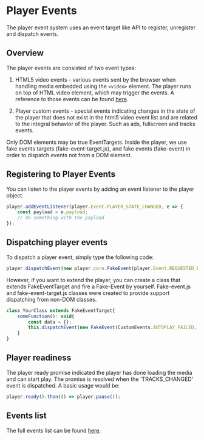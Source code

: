 # Player Events
The player event system uses an event target like API to register, unregister and dispatch events.

## Overview

The player events are consisted of two event types:

 1. HTML5 video events - various events sent by the browser when handling media embedded using the `<video>` element. The player runs on top of HTML video element, which may trigger the events. A reference to those events can be found [here](https://developer.mozilla.org/en-US/docs/Web/Guide/Events/Media_events).

 2. Player custom events - special events indicating changes in the state of the player that does not exist in the html5 video event list and are related to the integral behavior of the player. Such as ads, fullscreen and tracks events.

Only DOM elements may be true EventTargets. Inside the player, we use fake events targets (fake-event-target.js), and fake events (fake-event) in order to dispatch events not from a DOM element.

## Registering to Player Events

You can listen to the player events by adding an event listener to the player object.

```javascript
player.addEventListener(player.Event.PLAYER_STATE_CHANGED, e => {
    const payload = e.payload;
	// do something with the payload
});
```

## Dispatching player events

To dispatch a player event, simply type the following code:
```javascript
player.dispatchEvent(new player.core.FakeEvent(player.Event.REQUESTED_ENTER_FULLSCREEN, optionalData));
```

However, if you want to extend the player, you can create a class that extends FakeEventTarget and fire a Fake-Event by yourself. Fake-event.js and fake-event-target.js classes were created to provide support dispatching from non-DOM classes.

```javascript
class YourClass extends FakeEventTarget{
	someFunction(): void{
		const data = {};
		this.dispatchEvent(new FakeEvent(CustomEvents.AUTOPLAY_FAILED, data))
	}
}
```

## Player readiness
The player ready promise indicated the player has done loading the media and can start play. The promise is resolved when the 'TRACKS_CHANGED' event is dispatched.
A basic usage would be:

```javascript
player.ready().then(() => player.pause());
```

## Events list
The full events list can be found [here](url%20to%20the%20events).
